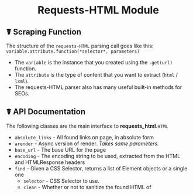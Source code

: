 <div id="top"  align="center">

# Requests-HTML Module

</div>


##  ☤ Scraping Function 
 
The structure of the `requests-HTML` parsing call goes like this: `variable.attribute.function(*selector*, parameters)`

- The `variable` is the instance that you created using the `.get(url)` function.
- The `attribute` is the type of content that you want to extract (`html` / `lxml`).
- The requests-HTML parser also has many useful built-in methods for SEOs. 


##  ☤ API Documentation 

The following classes are the main interface to **requests_html.**`HTML`
 
- `absolute_links` - All found links on page, in absolute form
- `arender` - Async version of render. _Takes same parameters._
- `base_url` - The base URL for the page
- `encoding` - The encoding string to be used, extracted from the HTML and HTMLResponse headers
- `find` - Given a CSS Selector, returns a list of Element objects or a single one
    - `selector` - CSS Selector to use.
    - `clean` - Whether or not to sanitize the found HTML of <script> and <style> tags.
    - `containing` - If specified, only return elements that contain the provided text.
    - `first` - Whether or not to return just the first result.
    - _encoding` - The encoding format
- `full_text` - The full text content (including links) of the Element or HTML
- `html` - Unicode representation of the HTML content
- `links` - All found links on page, in as–is form.
- `lxml` - lxml representation of the Element or HTML.
- `next` - Attempts to find the next page, if there is one. If fetch is True (default), returns HTML object of next page. If fetch is False, simply returns the next URL
- `raw_html ` - Bytes representation of the HTML content
- `render` - Reloads the response in Chromium, and replaces HTML content with an updated version, with JavaScript executed.
   - `retries` - The number of times to retry loading the page in Chromium.
   - `script` - JavaScript to execute upon page load (optional).
   - `wait` - The number of seconds to wait before loading the page, preventing timeouts (optional).
   - `scrolldown` - Integer, if provided, of how many times to page down.
   - `sleep` - Integer, if provided, of how many seconds to sleep after initial render.
   - `reload` - If `False`, content will not be loaded from the browser, but will be provided from memory.
   - `keep_page` - If `True` will allow you to interact with the browser page through `page.html.page`.
   - `send_cookies_session` - If `True` send `HTMLSession.cookies convert.
   - `cookies` - If not `empty` send `cookies`.

If `scrolldown` is specified, the page will scrolldown the specified number of times, after sleeping the specified amount of time (e.g. `scrolldown=10, sleep=1`).
If just `sleep` is provided, the rendering will wait n seconds, before returning.
If `script` is specified, it will execute the provided JavaScript at runtime.

- `search` -  Search the Element for the given Parse template.
-  search_all` - Search the Element (multiple times) for the given parse template. 
-  `text` - The text content of the Element or HTML 
- `xpath` -  Given an XPath selector, returns a list of Element objects or a single one.
  - `selector` – XPath Selector to use.
  - `clean` – Whether or not to sanitize the found HTML of <script> and <style> tags.
  - `first` – Whether or not to return just the first result.
  - `_encoding` – The encoding format.


<div align="right">

[[↑] Back to top](#top)

</div>  


## ☤  Create a Session

```python
from requests_html import HTMLSession

url = 'https://httpbin.org/'

session = HTMLSession()
page = session.get(url)
```


<div align="right">

[[↑] Back to top](#top)

</div>  



## ☤ Async Session

```python
from requests_html import AsyncHTMLSession
asession = AsyncHTMLSession()

async def get_pythonorg():
    page = await asession.get('https://www.python.org/')

async def get_reddit():
    page = await asession.get('https://reddit.com/')

async def get_google():
    page = await asession.get('https://google.com/')
    
session.run(get_pythonorg, get_reddit, get_google)
```


<div align="right">

[[↑] Back to top](#top)

</div>  


## ☤ Grab a list of links

```python
>>> page.html.links
```


<div align="right">

[[↑] Back to top](#top)

</div>  


## ☤  Grab a list of absolute links

```python
>>> page.html.absolute_links
```


<div align="right">

[[↑] Back to top](#top)

</div>  



## ☤ Select an element with a CSS Selector

```python
>>> element = page.html.find('#element', first=True)
```


<div align="right">

[[↑] Back to top](#top)

</div>  


## ☤ Select an element with a XPath

```python
>>> page.html.xpath('a')
```


<div align="right">

[[↑] Back to top](#top)

</div>  


## ☤ select elements containing certain text

```python
>>> page.html.find('a', containing='keyword')
```



<div align="right">

[[↑] Back to top](#top)

</div>  


## ☤  Grab an element’s text contents

```pythyon
>>> print(page.text)

Eggs
Ham
Spam
```


<div align="right">

[[↑] Back to top](#top)

</div>  


## ☤ Introspect an element’s attributes

```python
>>> page.attrs
{'id': 'page', 'class': ('tier-1', 'element-1'), 'aria-haspopup': 'true'}
```


<div align="right">

[[↑] Back to top](#top)

</div>  


## ☤ Render out an element’s HTML

```python
>>> page.html

<html></html>
```


<div align="right">

[[↑] Back to top](#top)

</div>  


## ☤ Enable JavaScript

```python
>>> page.html.render()
>>> page.html.search('Text to be searched')
```
Or this can be down using async:


```python
>>> await page.html.arender()
>>> page.html.search('Text to be searched')
```


<div align="right">

[[↑] Back to top](#top)

</div>  


## ☤ Pagination

```python
source = session.get('https://reddit.com')
for page in source.html:
    print(page)
```


<div align="right">

[[↑] Back to top](#top)

</div>  
 


## ☤ Utilitiy Function
 
```python  
user_agent = requests_html.user_agent(style='ie')  # chrome, firefox, opera, edge, safari, ie 
```
  
  
 Returns an apparently legit user-agent, if not requested one of a specific style. Defaults to a Chrome-style User-Agent.


<div align="right">

[[↑] Back to top](#top)

</div>  
